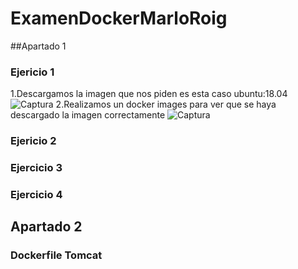 # ExamenDockerMarloRoig

##Apartado 1 
### Ejericio 1
1.Descargamos la imagen que nos piden es esta caso ubuntu:18.04
![Captura](https://user-images.githubusercontent.com/91874499/173302394-5c26c435-3315-4926-ae1d-0cbb868c52ef.PNG)
2.Realizamos un docker images para ver que se haya descargado la imagen correctamente 
![Captura](https://user-images.githubusercontent.com/91874499/173302554-63dd0c3d-45cd-42ea-b99d-c1b002a18240.PNG)

### Ejericio 2
### Ejercicio 3
### Ejercicio 4
## Apartado 2
### Dockerfile Tomcat
